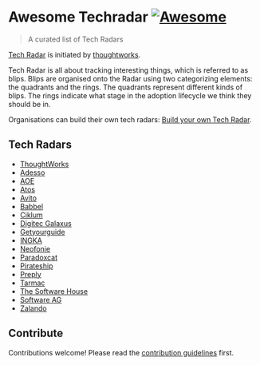 # Awesome Techradar [![Awesome](https://awesome.re/badge.svg)](https://awesome.re)

> A curated list of Tech Radars

[Tech Radar](https://www.thoughtworks.com/radar) is initiated by [thoughtworks](https://www.thoughtworks.com).

Tech Radar is all about tracking interesting things, which is referred to as blips. Blips are organised onto the Radar using two categorizing elements: the quadrants and the rings. The quadrants represent different kinds of blips. The rings indicate what stage in the adoption lifecycle we think they should be in.

Organisations can build their own tech radars: [Build your own Tech Radar](https://www.thoughtworks.com/radar/byor).


## Tech Radars

- [ThoughtWorks](https://www.thoughtworks.com/radar)
- [Adesso](https://www.adesso.de/adesso/downloads/adesso-technologieradar.pdf)
- [AOE](https://www.aoe.com/techradar/index.html)
- [Atos](https://atos.net/en/lp/techradar)
- [Avito](https://techradar.avito.ru/)
- [Babbel](https://jobs.babbel.com/en/tech-radar/)
- [Ciklum](https://www.ciklum.com/technology-radar)
- [Digitec Galaxus](https://www.galaxus.ch/techradar/)
- [Getyourguide](https://techradar.getyourguide.com/)
- [INGKA](https://techradar.ingka.com/)
- [Neofonie](https://neofonie.github.io/tech-radar/)
- [Paradoxcat](https://paradoxcat.com/en/tech-radar-en/)
- [Pirateship](https://pirateship.tech/radar)
- [Preply](https://tech-radar.preply.com/)
- [Tarmac](https://www.tarmac.io/techradar)
- [The Software House](https://tsh.io/technology-radar)
- [Software AG](https://techradar.softwareag.com/)
- [Zalando](https://opensource.zalando.com/tech-radar/)

## Contribute

Contributions welcome! Please read the [contribution guidelines](contributing.md) first.
